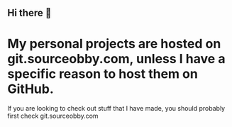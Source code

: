 ## Hi there 👋

# My personal projects are hosted on git.sourceobby.com, unless I have a specific reason to host them on GitHub.
If you are looking to check out stuff that I have made, you should probably first check git.sourceobby.com

<!--
**eeei3/eeei3** is a ✨ _special_ ✨ repository because its `README.md` (this file) appears on your GitHub profile.

Here are some ideas to get you started:

- 🔭 I’m currently working on ...
- 🌱 I’m currently learning ...
- 👯 I’m looking to collaborate on ...
- 🤔 I’m looking for help with ...
- 💬 Ask me about ...
- 📫 How to reach me: ...
- 😄 Pronouns: ...
- ⚡ Fun fact: ...
-->
